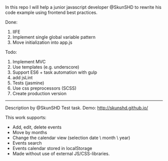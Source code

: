 In this repo I will help a junior javascript developer @SkunSHD to rewrite his code example using frontend best practices.

Done:
1. IIFE
2. Implement single global variable pattern
3. Move initialization into app.js


Todo:
1. Implement MVC
2. Use templates (e.g. underscore)
3. Support ES6 + task automation with gulp
4. add jsLint
5. Tests (jasmine)
6. Use css preprocessors (SCSS)
7. Create production version

----

Description by @SkunSHD
Test task.
Demo: http://skunshd.github.io/

This work supports:
- Add, edit, delete events
- Move by months
- Change the calendar view (selection date \ month \ year)
- Events search
- Events calendar stored in localStorage
- Made without use of external JS/CSS-libraries.

